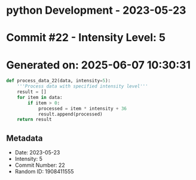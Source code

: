 ﻿# python Development - 2023-05-23
# Commit #22 - Intensity Level: 5
# Generated on: 2025-06-07 10:30:31
```python
def process_data_22(data, intensity=5):
    '''Process data with specified intensity level'''
    result = []
    for item in data:
        if item > 0:
            processed = item * intensity + 36
            result.append(processed)
    return result
```
## Metadata
- Date: 2023-05-23
- Intensity: 5
- Commit Number: 22
- Random ID: 1908411555
